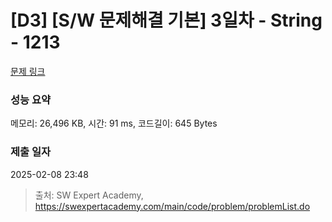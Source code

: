 # [D3] [S/W 문제해결 기본] 3일차 - String - 1213 

[문제 링크](https://swexpertacademy.com/main/code/problem/problemDetail.do?contestProbId=AV14P0c6AAUCFAYi) 

### 성능 요약

메모리: 26,496 KB, 시간: 91 ms, 코드길이: 645 Bytes

### 제출 일자

2025-02-08 23:48



> 출처: SW Expert Academy, https://swexpertacademy.com/main/code/problem/problemList.do